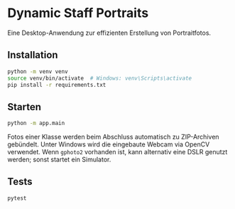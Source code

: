 # Dynamic Staff Portraits

Eine Desktop-Anwendung zur effizienten Erstellung von Portraitfotos.

## Installation

```bash
python -m venv venv
source venv/bin/activate  # Windows: venv\Scripts\activate
pip install -r requirements.txt
```

## Starten

```bash
python -m app.main
```

Fotos einer Klasse werden beim Abschluss automatisch zu ZIP-Archiven gebündelt.
Unter Windows wird die eingebaute Webcam via OpenCV verwendet. Wenn `gphoto2`
vorhanden ist, kann alternativ eine DSLR genutzt werden; sonst startet ein
Simulator.

## Tests

```bash
pytest
```
